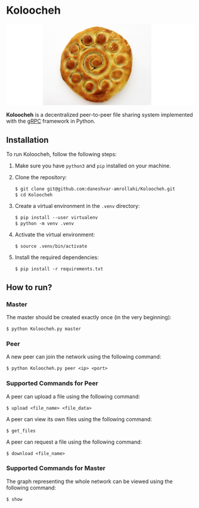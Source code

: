 # Koloocheh

![Koloocheh](assets/koloocheh.jpg)

**Koloocheh** is a decentralized peer-to-peer file sharing system implemented with the [gRPC](https://grpc.io/) framework in Python.

## Installation

To run Koloocheh, follow the following steps:

1. Make sure you have ```python3``` and ```pip``` installed on your machine. 

2. Clone the repository:
    ```shell
    $ git clone git@github.com:daneshvar-amrollahi/Koloocheh.git
    $ cd Koloocheh
    ```

3. Create a virtual environment in the ```.venv``` directory:
    ```shell
    $ pip install --user virtualenv
    $ python -m venv .venv
    ```

3. Activate the virtual environment:
    ```shell
    $ source .venv/bin/activate
    ```

4. Install the required dependencies:
    ```shell
    $ pip install -r requirements.txt
    ```

## How to run?

### Master
The master should be created exactly once (in the very beginning):
```shell
$ python Koloocheh.py master
```

### Peer
A new peer can join the network using the following command:
```shell
$ python Koloocheh.py peer <ip> <port>
```

### Supported Commands for Peer

A peer can upload a file using the following command:
```shell
$ upload <file_name> <file_data>
```

A peer can view its own files using the following command:
```shell
$ get_files
```

A peer can request a file using the following command:

```shell
$ download <file_name>
```

### Supported Commands for Master

The graph representing the whole network can be viewed using the following command:
```shell
$ show
```